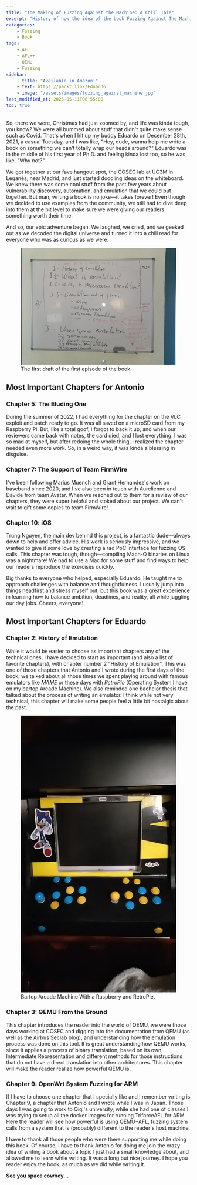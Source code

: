 ```yaml
---
title: "The Making of Fuzzing Against the Machine: A Chill Tale"
excerpt: "History of how the idea of the book Fuzzing Against The Machine started and favorite chapters of the authors"
categories:
    - Fuzzing
    - Book
tags:
    - AFL
    - AFL++
    - QEMU
    - Fuzzing
sidebar:
    - title: "Available in Amazon!"
    - text: https://packt.link/Eduardo
    - image: "/assets/images/fuzzing_against_machine.jpg"
last_modified_at: 2023-05-11T06:55:00
toc: true
---
```


So, there we were, Christmas had just zoomed by, and life was kinda tough,
you know? We were all bummed about stuff that didn't quite make sense such as Covid.
That's when I hit up my buddy Eduardo on December 28th, 2021, a casual Tuesday, and
I was like, "Hey, dude, wanna help me write a book on something we can't
totally wrap our heads around?" Eduardo was in the middle of his first year
of Ph.D. and feeling kinda lost too, so he was like, "Why not?"

We got together at our fave hangout spot, the COSEC lab at UC3M in Leganés,
near Madrid, and just started doodling ideas on the whiteboard. We knew there
was some cool stuff from the past few years about vulnerability discovery,
automation, and emulation that we could put together. But man, writing a book
is no joke—it takes forever! Even though we decided to use examples from the
community, we still had to dive deep into them at the bit level to make sure
we were giving our readers something worth their time.

And so, our epic adventure began. We laughed, we cried, and we geeked out as
we decoded the digital universe and turned it into a chill read for everyone
who was as curious as we were.

<figure>
<a href="/assets/images/FuzzingATM/first_draft.jpeg"><img src="/assets/images/FuzzingATM/first_draft.jpeg"></a>
<figcaption>The first draft of the first episode of the book.</figcaption>
</figure>

## Most Important Chapters for Antonio

### Chapter 5: The Eluding One

During the summer of 2022, I had everything for the chapter on the VLC exploit
and patch ready to go. It was all saved on a microSD card from my Raspberry Pi.
But, like a total goof, I forgot to back it up, and when our reviewers came
back with notes, the card died, and I lost everything. I was so mad at myself,
but after redoing the whole thing, I realized the chapter needed even more work.
So, in a weird way, it was kinda a blessing in disguise.

### Chapter 7: The Support of Team FirmWire

I've been following Marius Muench and Grant Hernandez's work on baseband since
2020, and I've also been in touch with Aurelienne and Davide from team Avatar.
When we reached out to them for a review of our chapters, they were super
helpful and stoked about our project. We can't wait to gift some copies to
team FirmWire!

### Chapter 10: iOS

Trung Nguyen, the main dev behind this project, is a fantastic dude—always
down to help and offer advice. His work is seriously impressive, and we wanted
to give it some love by creating a rad PoC interface for fuzzing OS calls.
This chapter was tough, though—compiling Mach-O binaries on Linux was a
nightmare! We had to use a Mac for some stuff and find ways to help our readers
reproduce the exercises quickly.

Big thanks to everyone who helped, especially Eduardo. He taught me to approach
challenges with balance and thoughtfulness. I usually jump into things headfirst
and stress myself out, but this book was a great experience in learning how to
balance ambition, deadlines, and reality, all while juggling our day jobs.
Cheers, everyone!

## Most Important Chapters for Eduardo

### Chapter 2: History of Emulation

While it would be easier to choose as important chapters any of the technical ones, I have decided to start as important (and also a list of favorite chapters), with chapter number 2 "History of Emulation". This was one of those chapters that Antonio and I wrote during the first days of the book, we talked about all those times we spent playing around with famous emulators like *MAME* or these days with *RetroPie* (Operating System I have on my bartop Arcade Machine). We also reminded one bachelor thesis that talked about the process of writing an emulator. I think while not very technical, this chapter will make some people feel a little bit nostalgic about the past.

<figure>
<a href="/assets/images/FuzzingATM/bartop.jpg"><img src="/assets/images/FuzzingATM/bartop.jpg"></a>
<figcaption>Bartop Arcade Machine With a Raspberry and RetroPie.</figcaption>
</figure>

### Chapter 3: QEMU From the Ground

This chapter introduces the reader into the world of QEMU, we were those days working at COSEC and digging into the documentation from QEMU (as well as the Airbus Seclab blog), and understanding how the emulation process was done on this tool. It is great understanding how QEMU works, since it applies a process of binary translation, based on its own Intermediate Representation and different methods for those instructions that do not have a direct translation into other architectures. This chapter will make the reader realize how powerful QEMU is.

### Chapter 9: OpenWrt System Fuzzing for ARM

If I have to choose one chapter that I specially like and I remember writing is Chapter 9, a chapter that Antonio and I wrote while I was in Japan. Those days I was going to work to Qiqi's university, while she had one of classes I was trying to setup all the docker images for running TriforceAFL for ARM. Here the reader will see how powerful is using QEMU+AFL, fuzzing system calls from a system that is (probably) different to the reader's host machine.

I have to thank all those people who were there supporting me while doing this book. Of course, I have to thank Antonio for doing me join the crazy idea of writing a book about a topic I just had a small knowledge about, and allowed me to learn while writing. It was a long but nice journey. I hope you reader enjoy the book, as much as we did while writing it.

**See you space cowboy...**